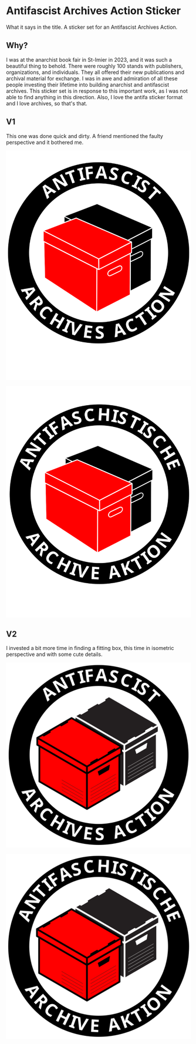 # Antifascist Archives Action Sticker
What it says in the title. A sticker set for an Antifascist Archives Action.

## Why?
I was at the anarchist book fair in St-Imier in 2023, and it was such a beautiful thing to behold. There were roughly 100 stands with publishers, organizations, and individuals. They all offered their new publications and archival material for exchange. I was in awe and admiration of all these people investing their lifetime into building anarchist and antifascist archives. This sticker set is in response to this important work, as I was not able to find anything in this direction. Also, I love the antifa sticker format and I love archives, so that's that.

## V1
This one was done quick and dirty. A friend mentioned the faulty perspective and it bothered me.

![Antifascist Archives Action v1 English Sticker](v1/antifascist-archives-action.svg)

![Antifaschistische Archive Aktion v1 Deutsch Sticker](v1/antifaschistische-archive-aktion.svg)

## V2
I invested a bit more time in finding a fitting box, this time in isometric perspective and with some cute details.

![Antifascist Archives Action v2 English Sticker](v2/antifascist-archives-action.svg)

![Antifaschistische Archive Aktion v2 Deutsch Sticker](v2/antifaschistische-archive-aktion.svg)